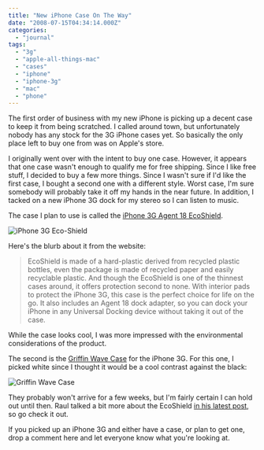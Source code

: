```yaml
---
title: "New iPhone Case On The Way"
date: "2008-07-15T04:34:14.000Z"
categories: 
  - "journal"
tags: 
  - "3g"
  - "apple-all-things-mac"
  - "cases"
  - "iphone"
  - "iphone-3g"
  - "mac"
  - "phone"
---
```


The first order of business with my new iPhone is picking up a decent case to keep it from being scratched. I called around town, but unfortunately nobody has any stock for the 3G iPhone cases yet. So basically the only place left to buy one from was on Apple's store.

I originally went over with the intent to buy one case. However, it appears that one case wasn't enough to qualify me for free shipping. Since I like free stuff, I decided to buy a few more things. Since I wasn't sure if I'd like the first case, I bought a second one with a different style. Worst case, I'm sure somebody will probably take it off my hands in the near future. In addition, I tacked on a new iPhone 3G dock for my stereo so I can listen to music.

The case I plan to use is called the [iPhone 3G Agent 18 EcoShield](http://store.apple.com/us/product/TS458VC/A?n=iphone2&fnode=home/shop_iphone/iphone_accessories/cases&mco=MTMwMDAzNA&s=topSellers).

![iPhone 3G Eco-Shield](http://a248.e.akamai.net/7/248/2041/1441/as-images.apple.com/is/image/AppleInc/TS458_AV2?wid=326&hei=326&fmt=jpeg&qlt=95&op_sharpen=1&resMode=bicub&op_usm=0.5,0.5,0,0&iccEmbed=0)

Here's the blurb about it from the website:

> EcoShield is made of a hard-plastic derived from recycled plastic bottles, even the package is made of recycled paper and easily recyclable plastic. And though the EcoShield is one of the thinnest cases around, it offers protection second to none. With interior pads to protect the iPhone 3G, this case is the perfect choice for life on the go. It also includes an Agent 18 dock adapter, so you can dock your iPhone in any Universal Docking device without taking it out of the case.

While the case looks cool, I was more impressed with the environmental considerations of the product.

The second is the [Griffin Wave Case](http://store.apple.com/us/product/TS476VC/A?n=iphone2&fnode=home/shop_iphone/iphone_accessories/cases&mco=MTI5MzUwNw&p=1&s=topSellers) for the iPhone 3G. For this one, I picked white since I thought it would be a cool contrast against the black:

![Griffin Wave Case](http://a248.e.akamai.net/7/248/2041/1441/as-images.apple.com/is/image/AppleInc/TS476_AV3?wid=326&hei=326&fmt=jpeg&qlt=95&op_sharpen=1&resMode=bicub&op_usm=0.5,0.5,0,0&iccEmbed=0)

They probably won't arrive for a few weeks, but I'm fairly certain I can hold out until then. Raul talked a bit more about the EcoShield [in his latest post](http://hummingbird604.com/2008/07/14/eco-shield-for-the-iphone/), so go check it out.

If you picked up an iPhone 3G and either have a case, or plan to get one, drop a comment here and let everyone know what you're looking at.
